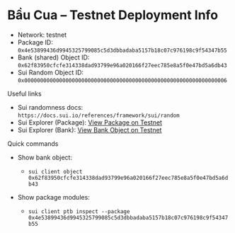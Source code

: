 # Bầu Cua – Testnet Deployment Info

- Network: testnet
- Package ID: `0x4e53899436d9945325799085c5d3dbbadaba5157b18c07c976198c9f54347b55`
- Bank (shared) Object ID: `0x62f83950cfcfe314338dad93799e96a020166f27eec785e8a5f0e47bd5a6db43`
- Sui Random Object ID: `0x0000000000000000000000000000000000000000000000000000000000000006`

Useful links

- Sui randomness docs: `https://docs.sui.io/references/framework/sui/random`
- Sui Explorer (Package): [View Package on Testnet](https://explorer.sui.io/object/0x4e53899436d9945325799085c5d3dbbadaba5157b18c07c976198c9f54347b55?network=testnet)
- Sui Explorer (Bank): [View Bank Object on Testnet](https://explorer.sui.io/object/0x62f83950cfcfe314338dad93799e96a020166f27eec785e8a5f0e47bd5a6db43?network=testnet)

Quick commands

- Show bank object:

  - `sui client object 0x62f83950cfcfe314338dad93799e96a020166f27eec785e8a5f0e47bd5a6db43`
- Show package modules:
  - `sui client ptb inspect --package 0x4e53899436d9945325799085c5d3dbbadaba5157b18c07c976198c9f54347b55`
  